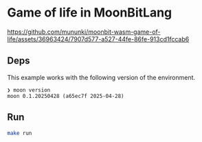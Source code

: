 # Game of life in MoonBitLang

https://github.com/mununki/moonbit-wasm-game-of-life/assets/36963424/7907d577-a527-44fe-86fe-913cd1fccab6

## Deps

This example works with the following version of the environment.

```
❯ moon version
moon 0.1.20250428 (a65ec7f 2025-04-28)
```

## Run

```sh
make run
```
